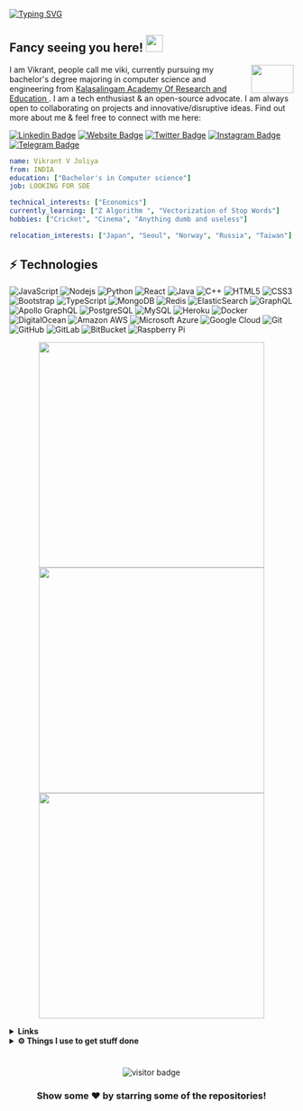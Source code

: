 [![Typing SVG](https://readme-typing-svg.herokuapp.com?font=Maiandra+GD&color=%2351F76B&size=18&center=true&vCenter=true&lines=I+woke+up+And;+I+chose+to+Code++;instead+of+Violence+%E2%9A%93)](https://git.io/typing-svg)
## Fancy seeing you here! <img src="https://raw.githubusercontent.com/aemmadi/aemmadi/master/wave.gif" width="30px">
<img align="right" height="50" width="75" alt="" src="https://user-images.githubusercontent.com/5713670/87202985-820dcb80-c2b6-11ea-9f56-7ec461c497c3.gif" />

I am Vikrant, people call me viki, currently pursuing my bachelor's degree majoring in computer science and engineering  from [Kalasalingam Academy Of Research and Education ](https://kalasalingam.ac.in/site/). I am a tech enthusiast & an open-source advocate. I am always open to collaborating on projects and innovative/disruptive ideas. Find out more about me & feel free to connect with me here:


[![Linkedin Badge](https://img.shields.io/badge/-LinkedIn-0e76a8?style=flat-square&logo=Linkedin&logoColor=white)](https://www.linkedin.com/in/vikrant-joliya-b1a887191)
[![Website Badge](https://img.shields.io/badge/Website-3b5998?style=flat-square&logo=google-chrome&logoColor=white)](https://vikrantvjoliya.github.io/)
[![Twitter Badge](https://img.shields.io/badge/-Twitter-00acee?style=flat-square&logo=Twitter&logoColor=white)](https://twitter.com/sator____)
[![Instagram Badge](https://img.shields.io/badge/-Instagram-e4405f?style=flat-square&logo=Instagram&logoColor=white)](https://instagram.com/___v1krant___/)
[![Telegram Badge](https://img.shields.io/badge/-Telegram-0088cc?style=flat-square&logo=Telegram&logoColor=white)](https://t.me/vikrant)

```yaml
name: Vikrant V Joliya
from: INDIA
education: ["Bachelor's in Computer science"]
job: LOOKING FOR SDE

technical_interests: ["Economics"]
currently_learning: ["Z Algorithm ", "Vectorization of Stop Words"]
hobbies: ["Cricket", "Cinema", "Anything dumb and useless"]

relocation_interests: ["Japan", "Seoul", "Norway", "Russia", "Taiwan"]
```
## ⚡ Technologies

![JavaScript](https://img.shields.io/badge/-JavaScript-black?style=flat-square&logo=javascript)
![Nodejs](https://img.shields.io/badge/-Nodejs-black?style=flat-square&logo=Node.js)
![Python](https://img.shields.io/badge/-Python-black?style=flat-square&logo=Python)
![React](https://img.shields.io/badge/-React-black?style=flat-square&logo=react)
![Java](https://img.shields.io/badge/-java-E34A86?style=flat-square&logo=java)
![C++](https://img.shields.io/badge/-C++-00599C?style=flat-square&logo=c)
![HTML5](https://img.shields.io/badge/-HTML5-E34F26?style=flat-square&logo=html5&logoColor=white)
![CSS3](https://img.shields.io/badge/-CSS3-1572B6?style=flat-square&logo=css3)
![Bootstrap](https://img.shields.io/badge/-Bootstrap-563D7C?style=flat-square&logo=bootstrap)
![TypeScript](https://img.shields.io/badge/-TypeScript-007ACC?style=flat-square&logo=typescript)
![MongoDB](https://img.shields.io/badge/-MongoDB-black?style=flat-square&logo=mongodb)
![Redis](https://img.shields.io/badge/-Redis-black?style=flat-square&logo=Redis)
![ElasticSearch](https://img.shields.io/badge/-ElasticSearch-005571?style=flat-square&logo=elasticsearch)
![GraphQL](https://img.shields.io/badge/-GraphQL-E10098?style=flat-square&logo=graphql)
![Apollo GraphQL](https://img.shields.io/badge/-Apollo%20GraphQL-311C87?style=flat-square&logo=apollo-graphql)
![PostgreSQL](https://img.shields.io/badge/-PostgreSQL-336791?style=flat-square&logo=postgresql)
![MySQL](https://img.shields.io/badge/-MySQL-black?style=flat-square&logo=mysql)
![Heroku](https://img.shields.io/badge/-Heroku-430098?style=flat-square&logo=heroku)
![Docker](https://img.shields.io/badge/-Docker-black?style=flat-square&logo=docker)
![DigitalOcean](https://img.shields.io/badge/-Digital%20Ocean-darkblue?style=flat-square&logo=digitalocean)
![Amazon AWS](https://img.shields.io/badge/Amazon%20AWS-232F3E?style=flat-square&logo=amazon-aws)
![Microsoft Azure](https://img.shields.io/badge/Microsoft%20Azure-232F7E?style=flat-square&logo=microsoft-azure)
![Google Cloud](https://img.shields.io/badge/Google%20Cloud-black?style=flat-square&logo=google-cloud)
![Git](https://img.shields.io/badge/-Git-black?style=flat-square&logo=git)
![GitHub](https://img.shields.io/badge/-GitHub-181717?style=flat-square&logo=github)
![GitLab](https://img.shields.io/badge/-GitLab-FCA121?style=flat-square&logo=gitlab)
![BitBucket](https://img.shields.io/badge/-BitBucket-darkblue?style=flat-square&logo=bitbucket)
![Raspberry Pi](https://img.shields.io/badge/-Raspberry%20Pi-C51A4A?style=flat-square&logo=Raspberry-Pi)



<p align = "center">
  <img src = "https://github-readme-stats.vercel.app/api?username=vikrantvjoliya&show_icons=true&theme=radical" width = 400>
  <img src = "https://github-readme-streak-stats.herokuapp.com?user=vikrantvjoliya&theme=dark&hide_border=true" width = 400>
  <img src = "https://github-readme-stats.vercel.app/api/top-langs/?username=vikrantvjoliya&layout=compact" width = 400>
</p>

<details>
  <br />
  <summary><b>Links
</b></summary>
  	<ul>
<p align="center">
  <a href=""><img src="https://img.icons8.com/fluent/96/000000/domain.png" alt="SourceWeb"/></a>
  <a href="mailto:vikrant.v.joliya@gmail.com"><img src="https://img.icons8.com/color/96/000000/gmail.png" alt="email"/></a>
  <a href="https://www.linkedin.com/in/vikrant-joliya-b1a887191"><img src="https://img.icons8.com/color/96/000000/linkedin.png" alt="linkedin"/></a>
  <a href="https://discord.gg/"><img src="https://img.icons8.com/color/96/000000/discord-logo.png" alt="discord"/></a>
  <a href="https://twitter.com/"><img src="https://img.icons8.com/color/96/000000/twitter-squared.png" alt="twitter"/></a>
  <a href="https://www.youtube.com/user/"><img src="https://img.icons8.com/color/96/000000/youtube.png" alt="youtube"/></a>
  <a href="https://www.facebook.com/vikrantAD"><img src="https://img.icons8.com/color/96/000000/facebook.png" alt="facebook"/></a>
  <a href="https://www.instagram.com/vikrantAD"><img src="https://img.icons8.com/color/96/000000/instagram-new.png" alt="instagram"/></a>
  <a href="https://www.reddit.com/user/vikrantAD"><img src="https://img.icons8.com/color/96/000000/reddit.png" alt="reddit"/></a>
  <a href="https://www.twitch.tv/vikrantAD"><img src="https://img.icons8.com/color/96/000000/twitch--v2.png" alt="twitch"/></a>
  <a href="https://fr.pinterest.com/vikrantAD"><img src="https://img.icons8.com/color/96/000000/pinterest--v1.png" alt="pinterest"/></a>
  <a href="https://soundcloud.com/djvikrantAD"><img src="https://img.icons8.com/color/96/000000/soundcloud.png" alt="soundcloud"/></a>
  <a href="https://medium.com/@vikrantAD"><img src="https://img.icons8.com/color/96/000000/medium-logo.png" alt="medium"/></a>
  <a href="https://www.mixcloud.com/vikrantAD"><img src="https://img.icons8.com/windows/96/000000/mixcloud.png" alt="mixcloud"/></a>
  <a href="https://keybase.io/vikrantAD"><img src="https://img.icons8.com/windows/96/000000/keybase2.png" alt="keybase"/></a>
  <a href="https://steamcommunity.com/id/vikrantAD"><img src="https://img.icons8.com/fluent/96/000000/steam.png" alt="steam"/></a>
  <a href="https://vk.com/vikrantAD"><img src="https://img.icons8.com/nolan/96/vk-circled.png" alt="vk"/></a>
  <a href="https://open.spotify.com/user/vikrantAD"><img src="https://img.icons8.com/color/96/000000/spotify--v1.png" alt="spotify"/></a>
  <a href="https://tripadvisor.com/members/vikrantAD"><img src="https://img.icons8.com/color/96/000000/tripadvisor.png" alt="tripadvisor"/></a>
  <a href="https://www.bandcamp.com/vikrantAD"><img src="https://img.icons8.com/nolan/96/bandcamp-button.png" alt="bandcamp"/></a>
  <a href="https://stackoverflow.com/users/4027349/mathieu-ledru"><img src="https://img.icons8.com/color/96/000000/stackoverflow.png" alt="stackoverflow"/></a>
  <a href="https://connect.symfony.com/profile/vikrantAD"><img src="https://img.icons8.com/color/96/000000/symfony.png" alt="symfony"/></a>
  <a href="https://hub.docker.com/u/vikrantAD"><img src="https://img.icons8.com/color/96/000000/docker.png" alt="docker"/></a>
  <a href="mailto:Matyo#2285"><img src="https://img.icons8.com/color/96/000000/battle-net.png" alt="battle.net"/></a>
</p>
</ul>
</details>


<details>
  <br />
  <summary><b>⚙️ Things I use to get stuff done</b></summary>
  	<ul>
      <li><b>OS:</b> Ubuntu 20.04</li>
      <li><b>Laptop: </b> ACER PREDATOR HELIOS 300 </li>
      <li><b>Browser: </b> Brave Web Browser</li>
      <li><b>Terminal: </b> ZSH: Oh My Zsh (PowerLevel10k)</li>
      <li><b>Code Editor:</b> VSCode - The best editor out there.</li>
      <li><b>To Stay Updated:</b> Dev.to, Medium, Linkedin and Twitter.</li>
	    <br />
	⚛️ Checkout My VSCode Configrations <a href="">Here</a>.
	</ul>
</details>

#

<p  align="center">
  <img src="https://visitor-badge.glitch.me/badge?page_id=vikrantvjoliya.vikrantvjoliya" alt="visitor badge"/>
</p>

<div align="center">

### Show some ❤️ by starring some of the repositories!

</div>
